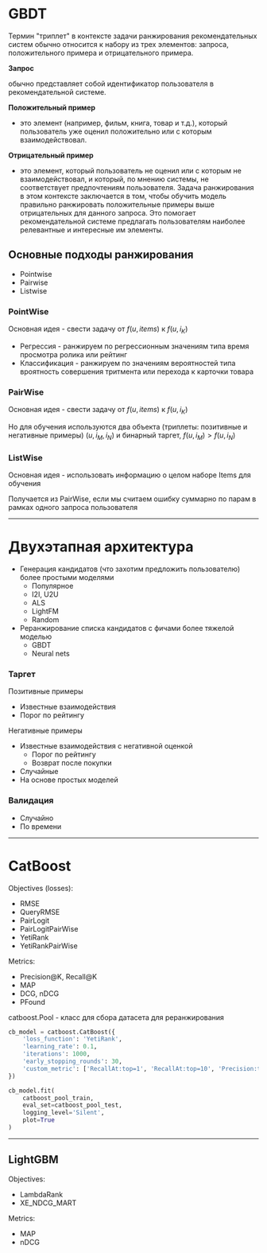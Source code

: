 # GBDT

Термин "триплет" в контексте задачи ранжирования рекомендательных систем обычно относится к набору из трех элементов: запроса, положительного примера и отрицательного примера.

**Запрос**

обычно представляет собой идентификатор пользователя в рекомендательной системе.

**Положительный пример**

- это элемент (например, фильм, книга, товар и т.д.), который пользователь уже оценил положительно или с которым взаимодействовал.

**Отрицательный пример**

- это элемент, который пользователь не оценил или с которым не взаимодействовал, и который, по мнению системы, не соответствует предпочтениям пользователя. Задача ранжирования в этом контексте заключается в том, чтобы обучить модель правильно ранжировать положительные примеры выше отрицательных для данного запроса. Это помогает рекомендательной системе предлагать пользователям наиболее релевантные и интересные им элементы.

## Основные подходы ранжирования

- Pointwise
- Pairwise
- Listwise

### PointWise

Основная идея - свести задачу от $f(u, items)$ к $f(u, i_K)$

- Регрессия - ранжируем по регрессионным значениям типа время просмотра ролика или рейтинг
- Классификация - ранжируем по значениям вероятностей типа вроятность совершения тритмента или перехода к карточки товара

### PairWise

Основная идея - свести задачу от $f(u, items)$ к $f(u, i_K)$

Но для обучения используются два объекта (триплеты: позитивные и негативные примеры) $(u, i_M, i_N)$ и бинарный таргет, $f(u, i_M) > f(u, i_N)$

### ListWise

Основная идея - использовать информацию о целом наборе Items для обучения

Получается из PairWise, если мы считаем ошибку суммарно по парам в рамках одного запроса пользователя

---

# Двухэтапная архитектура

- Генерация кандидатов (что захотим предложить пользователю) более простыми моделями
    - Популярное
    - I2I, U2U
    - ALS
    - LightFM
    - Random
- Реранжирование списка кандидатов с фичами более тяжелой моделью
    - GBDT
    - Neural nets

### Таргет

Позитивные примеры

- Известные взаимодействия
- Порог по рейтингу

Негативные примеры

- Известные взаимодействия с негативной оценкой
    - Порог по рейтингу
    - Возврат после покупки
- Случайные
- На основе простых моделей

### Валидация

- Случайно
- По времени

---

# CatBoost

Objectives (losses):

- RMSE
- QueryRMSE
- PairLogit
- PairLogitPairWise
- YetiRank
- YetiRankPairWise

Metrics:

- Precision@K, Recall@K
- MAP
- DCG, nDCG
- PFound

catboost.Pool - класс для сбора датасета для реранжирования

```python
cb_model = catboost.CatBoost({
	'loss_function': 'YetiRank',
	'learning_rate': 0.1,
	'iterations': 1000,
	'early_stopping_rounds': 30,
	'custom_metric': ['RecallAt:top=1', 'RecallAt:top=10', 'Precision:top-=10']
})

cb_model.fit(
	catboost_pool_train,
	eval_set=catboost_pool_test,
	logging_level='Silent',
	plot=True
)
```

---

## LightGBM

Objectives:

- LambdaRank
- XE_NDCG_MART

Metrics:

- MAP
- nDCG
